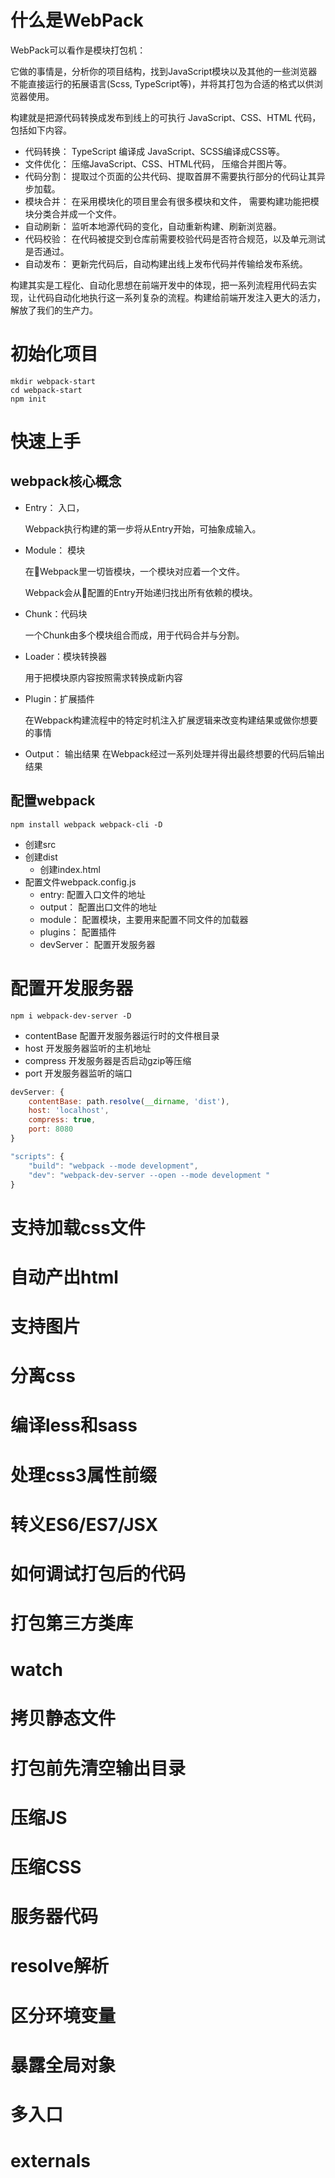 # 什么是WebPack

WebPack可以看作是模块打包机：

它做的事情是，分析你的项目结构，找到JavaScript模块以及其他的一些浏览器不能直接运行的拓展语言(Scss, TypeScript等)，并将其打包为合适的格式以供浏览器使用。

构建就是把源代码转换成发布到线上的可执行 JavaScript、CSS、HTML 代码，包括如下内容。

- 代码转换： TypeScript 编译成 JavaScript、SCSS编译成CSS等。
- 文件优化： 压缩JavaScript、CSS、HTML代码， 压缩合并图片等。
- 代码分割： 提取过个页面的公共代码、提取首屏不需要执行部分的代码让其异步加载。
- 模块合并： 在采用模块化的项目里会有很多模块和文件， 需要构建功能把模块分类合并成一个文件。
- 自动刷新： 监听本地源代码的变化，自动重新构建、刷新浏览器。
- 代码校验： 在代码被提交到仓库前需要校验代码是否符合规范，以及单元测试是否通过。
- 自动发布： 更新完代码后，自动构建出线上发布代码并传输给发布系统。

构建其实是工程化、自动化思想在前端开发中的体现，把一系列流程用代码去实现，让代码自动化地执行这一系列复杂的流程。构建给前端开发注入更大的活力，解放了我们的生产力。


#  初始化项目

``` dos
mkdir webpack-start
cd webpack-start
npm init
```

# 快速上手

## webpack核心概念

- Entry： 入口，

    Webpack执行构建的第一步将从Entry开始，可抽象成输入。

- Module： 模块

    在Webpack里一切皆模块，一个模块对应着一个文件。

    Webpack会从配置的Entry开始递归找出所有依赖的模块。

- Chunk：代码块

    一个Chunk由多个模块组合而成，用于代码合并与分割。

- Loader：模块转换器

    用于把模块原内容按照需求转换成新内容

- Plugin：扩展插件

    在Webpack构建流程中的特定时机注入扩展逻辑来改变构建结果或做你想要的事情

- Output： 输出结果
    在Webpack经过一系列处理并得出最终想要的代码后输出结果


## 配置webpack

`npm install webpack webpack-cli -D`

- 创建src
- 创建dist
    - 创建index.html
- 配置文件webpack.config.js
    - entry: 配置入口文件的地址
    - output： 配置出口文件的地址
    - module： 配置模块，主要用来配置不同文件的加载器
    - plugins： 配置插件
    - devServer： 配置开发服务器

# 配置开发服务器

`npm i webpack-dev-server -D`

- contentBase 配置开发服务器运行时的文件根目录
- host 开发服务器监听的主机地址
- compress 开发服务器是否启动gzip等压缩
- port 开发服务器监听的端口

``` js
devServer: {
    contentBase: path.resolve(__dirname, 'dist'),
    host: 'localhost',
    compress: true,
    port: 8080
}
```

``` js
"scripts": {
    "build": "webpack --mode development",
    "dev": "webpack-dev-server --open --mode development "
}
```

# 支持加载css文件

# 自动产出html
# 支持图片
# 分离css
# 编译less和sass
# 处理css3属性前缀
# 转义ES6/ES7/JSX
# 如何调试打包后的代码
# 打包第三方类库
# watch
# 拷贝静态文件
# 打包前先清空输出目录
# 压缩JS
# 压缩CSS
# 服务器代码
# resolve解析
# 区分环境变量
# 暴露全局对象
# 多入口
# externals